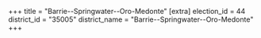 +++
title = "Barrie--Springwater--Oro-Medonte"
[extra]
election_id = 44
district_id = "35005"
district_name = "Barrie--Springwater--Oro-Medonte"
+++
